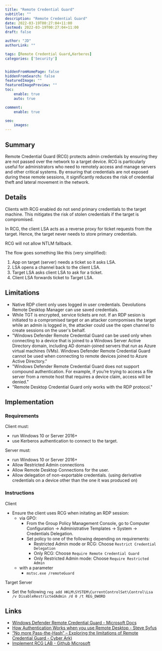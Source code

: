 ```yaml
---
title: "Remote Credential Guard"
subtitle: ""
description: "Remote Credential Guard"
date: 2022-03-19T00:27:04+11:00
lastmod: 2022-03-19T00:27:04+11:00
draft: false

author: "JD"
authorLink: ""

tags: [Remote Credential Guard,Kerberos]
categories: ['Security']


hiddenFromHomePage: false
hiddenFromSearch: false
featuredImage: ""
featuredImagePreview: ""
toc:
    enable: true
    auto: true

comment:
    enable: true

seo:
    images:
---
```


## Summary

Remote Credential Guard (RCG) protects admin credentials by ensuring they are not passed over the network to a target device. RCG is particularly useful for administrators who need to remotely access and manage servers and other critical systems. By ensuring that credentials are not exposed during these remote sessions, it significantly reduces the risk of credential theft and lateral movement in the network.

## Details

Clients with RCG enabled do not send primary credentials to the target machine. This mitigates the risk of stolen credentials if the target is compromised.

In RCG, the client LSA acts as a reverse proxy for ticket requests from the target. Hence, the target never needs to store primary credentials.

RCG will not allow NTLM fallback.

The flow goes something like this (very simplified):

1. App on target (server) needs a ticket so it asks LSA.
2. LSA opens a channel back to the client LSA.
3. Target LSA asks client LSA to ask for a ticket.
4. Client LSA forwards ticket to Target LSA.

## Limitations

- Native RDP client only uses logged in user credentials. Devolutions Remote Desktop Manager can use saved credentials.
- While TGT is encrypted, service tickets are not. If an RDP sesion is initiated to a compromised target or an attacker comrpomises the target while an admin is logged in, the attacker could use the open channel to create sessions on the user's behalf.
- "Windows Defender Remote Credential Guard can be used only when connecting to a device that is joined to a Windows Server Active Directory domain, including AD domain-joined servers that run as Azure virtual machines (VMs). Windows Defender Remote Credential Guard cannot be used when connecting to remote devices joined to Azure Active Directory."
- "Windows Defender Remote Credential Guard does not support compound authentication. For example, if you’re trying to access a file server from a remote host that requires a device claim, access will be denied."
- "Remote Desktop Credential Guard only works with the RDP protocol."

## Implementation

### Requirements

Client must:

- run Windows 10 or Server 2016+
- use Kerberos authentication to connect to the target.

Server must:

- run Windows 10 or Server 2016+
- Allow Restricted Admin connections
- Allow Remote Desktop Connections for the user.
- Allow delegation of non-exportable credentials. (using derivative credentials on a device other than the one it was produced on)

### Instructions

Client

- Ensure the client uses RCG when initating an RDP session:
  - via GPO:
    - From the Group Policy Management Console, go to Computer Configuration -> Administrative Templates -> System -> Credentials Delegation.
    - Set policy to one of the following depending on requirements:
      - Restricted Admin mode or RCG: Choose `Restrict Credential Delegation`
      - Only RCG: Choose `Require Remote Credential Guard`
      - Only Restricted Admin mode: Choose `Require Restricted Admin`
  - with a parameter
    - `mstsc.exe /remoteGuard`

Target Server

- Set the following `reg add HKLM\SYSTEM\CurrentControlSet\Control\Lsa /v DisableRestrictedAdmin /d 0 /t REG_DWORD`

## Links

- [Windows Defender Remote Credential Guard - Microsoft Docs](https://docs.microsoft.com/en-us/windows/security/identity-protection/remote-credential-guard)
- [How Authentication Works when you use Remote Desktop - Steve Syfus](https://syfuhs.net/how-authentication-works-when-you-use-remote-desktop)
- [“No more Pass-the-Hash” – Exploring the limitations of Remote Credential Guard - Cyber Ark)](https://www.cyberark.com/resources/blog/no-more-pass-the-hash-exploring-the-limitations-of-remote-credential-guard)
- [Implement RCG LAB - Github Microsoft](https://github.com/MicrosoftLearning/40554A-Microsoft-Security-Workshop-Implementing-Windows-10-Security-Features/blob/master/Instructions/40554A_LAB_05.md)

